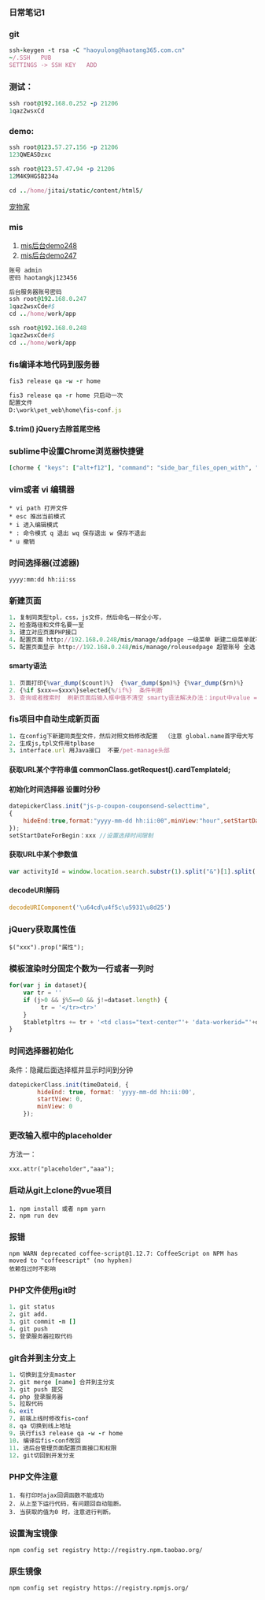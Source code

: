 ### 日常笔记1
###  git
```ruby
ssh-keygen -t rsa -C "haoyulong@haotang365.com.cn"
~/.SSH   PUB
SETTINGS -> SSH KEY   ADD
```
### 测试：
```ruby
ssh root@192.168.0.252 -p 21206
1qaz2wsxCd
```

### demo:
```ruby
ssh root@123.57.27.156 -p 21206
123QWEASDzxc

ssh root@123.57.47.94 -p 21206
12M4K9HGSB234a

cd ../home/jitai/static/content/html5/

```
[宠物家](https://api.cwjia.cn/static/content/)
### mis

 1. [mis后台demo248](http://192.168.0.248/mis/account/login)
 2. [mis后台demo247](http://192.168.0.247/mis/account/login)
```ruby
账号 admin
密码 haotangkj123456

后台服务器账号密码
ssh root@192.168.0.247
1qaz2wsxCde#$
cd ../home/work/app

ssh root@192.168.0.248
1qaz2wsxCde#$
cd ../home/work/app
```
### fis编译本地代码到服务器
```ruby
fis3 release qa -w -r home

fis3 release qa -r home 只启动一次
配置文件
D:\work\pet_web\home\fis-conf.js
```
#### $.trim() jQuery去除首尾空格
### sublime中设置Chrome浏览器快捷键
```ruby
[chorme { "keys": ["alt+f12"], "command": "side_bar_files_open_with", "args": { "paths": [], "application": "C:\\Program Files\\Google\\Chrome\\Application\\chrome.exe", "extensions": ".*" } } ]
```
### vim或者 vi 编辑器 
```
* vi path 打开文件
* esc 推出当前模式
* i 进入编辑模式 
* : 命令模式 q 退出 wq 保存退出 w 保存不退出
* u 撤销
```
### 时间选择器(过滤器) 
```
yyyy:mm:dd hh:ii:ss 
```
### 新建页面
```ruby
1. 复制同类型tpl，css，js文件，然后命名一样全小写，
2. 检查路径和文件名要一至
3. 建立对应页面PHP接口
4. 配置页面 http://192.168.0.248/mis/manage/addpage 一级菜单 新建二级菜单就不选二级菜单  填写页面名称  和URL地址注意路径对应
5. 配置页面显示 http://192.168.0.248/mis/manage/roleusedpage 超管账号 全选 保存
```
#### smarty语法
```javascript
1. 页面打印{%var_dump($count)%}  {%var_dump($pn)%} {%var_dump($rn)%}
2. {%if $xxx==$xxx%}selected{%/if%}  条件判断
3. 查询或者搜索时  刷新页面后输入框中值不清空 smarty语法解决办法：input中value = {参数值}
```

### fis项目中自动生成新页面
```ruby
1. 在config下新建同类型文件，然后对照文档修改配置  （注意 global.name首字母大写 path目录 pagelimit是否分页）
2. 生成js,tpl文件用tplbase
3. interface.url 用Java接口  不要/pet-manage头部
```

#### 获取URL某个字符串值  commonClass.getRequest().cardTemplateId;

#### 初始化时间选择器  设置时分秒
```javascript  
datepickerClass.init("js-p-coupon-couponsend-selecttime",
{
    hideEnd:true,format:"yyyy-mm-dd hh:ii:00",minView:"hour",setStartDateForBegin:new Date()
});
setStartDateForBegin：xxx //设置选择时间限制
```
#### 获取URL中某个参数值
```javascript
var activityId = window.location.search.substr(1).split("&")[1].split('=')[1];
```
#### decodeURI解码
```javascript
decodeURIComponent('\u64cd\u4f5c\u5931\u8d25')   
```
### jQuery获取属性值
    $("xxx").prop("属性");
### 模板渲染时分固定个数为一行或者一列时
```javascript
for(var j in dataset){
    var tr = ''
    if (j>0 && j%5==0 && j!=dataset.length) {
         tr = '</tr><tr>'
    }
    $tabletpltrs += tr + '<td class="text-center"'+ 'data-workerid="'+dataset[j].id+'">'+dataset[j].num+'</td>'
}
```
### 时间选择器初始化
条件：隐藏后面选择框并显示时间到分钟
```javascript
datepickerClass.init(timeDateid, {
        hideEnd: true, format: 'yyyy-mm-dd hh:ii:00',
        startView: 0,
        minView: 0
    });
```
### 更改输入框中的placeholder

方法一：
```
xxx.attr("placeholder","aaa");
```
### 启动从git上clone的vue项目
```
1. npm install 或者 npm yarn
2. npm run dev
```
### 报错
```
npm WARN deprecated coffee-script@1.12.7: CoffeeScript on NPM has moved to "coffeescript" (no hyphen)
依赖包过时不影响
```
### PHP文件使用git时
```ruby
1. git status
2. git add.
3. git commit -m []
4. git push 
5. 登录服务器拉取代码
```
### git合并到主分支上
```ruby
1. 切换到主分支master
2. git merge [name] 合并到主分支
3. git push 提交
4. php 登录服务器
5. 拉取代码
6. exit
7. 前端上线时修改fis-conf
8. qa 切换到线上地址
9. 执行fis3 release qa -w -r home
10. 编译后fis-conf改回
11. 进后台管理页面配置页面接口和权限
12. git切回到开发分支
```
### PHP文件注意
```
1. 有打印时ajax回调函数不能成功
2. 从上至下运行代码，有问题回自动阻断。
3. 当获取的值为0 时，注意进行判断。
```
### 设置淘宝镜像
    npm config set registry http://registry.npm.taobao.org/
### 原生镜像
    npm config set registry https://registry.npmjs.org/